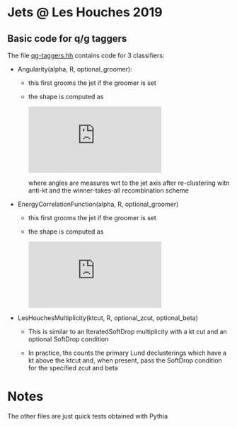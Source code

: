 # Jets @ Les Houches 2019

## Basic code for q/g taggers

The file [qg-taggers.hh](qg-taggers.hh) contains code for 3 classifiers:

 - Angularity(alpha, R, optional_groomer):

    - this first grooms the jet if the groomer is set

    - the shape is computed as
    
      ![\Large \frac{1}{\sum_i p_{ti} R^\alpha}\sum_i p_{ti}\theta_i^\alpha](https://latex.codecogs.com/svg.latex?%5CLarge%20%5Cfrac%7B1%7D%7B%5Csum_i%20p_%7Bti%7D%20R%5E%5Calpha%7D%5Csum_i%20p_%7Bti%7D%5Ctheta_i%5E%5Calpha)

      where angles are measures wrt to the jet axis after re-clustering witn anti-kt and the winner-takes-all recombination scheme

 - EnergyCorrelationFunction(alpha, R, optional_groomer)

    - this first grooms the jet if the groomer is set

    - the shape is computed as
    
      ![\Large \frac{1}{(\sum_i p_{ti})^2 R^\alpha}\sum_{i<j} p_{ti}p_{tj}\theta_{ij}^\alpha](https://latex.codecogs.com/svg.latex?%5CLarge%20%5Cfrac%7B1%7D%7B%28%5Csum_i%20p_%7Bti%7D%29%5E2%20R%5E%5Calpha%7D%5Csum_%7Bi%3Cj%7D%20p_%7Bti%7Dp_%7Btj%7D%5Ctheta_%7Bij%7D%5E%5Calpha)

 - LesHouchesMultiplicity(ktcut, R, optional_zcut, optional_beta)

    - This is similar to an IteratedSoftDrop multiplicity with a kt
      cut and an optional SoftDrop condition

    - In practice, ths counts the primary Lund declusterings which
      have a kt above the ktcut and, when present, pass the SoftDrop
      condition for the specified zcut and beta

# Notes

The other files are just quick tests obtained with Pythia
